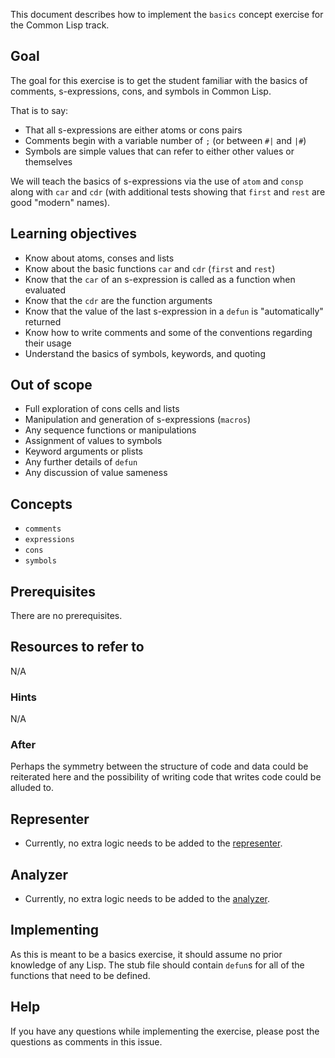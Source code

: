 This document describes how to implement the `basics` concept exercise for the
Common Lisp track.

## Goal

The goal for this exercise is to get the student familiar with the basics of
comments, s-expressions, cons, and symbols in Common Lisp.

That is to say:

- That all s-expressions are either atoms or cons pairs
- Comments begin with a variable number of `;` (or between `#|` and `|#`)
- Symbols are simple values that can refer to either other values or themselves

We will teach the basics of s-expressions via the use of `atom` and `consp`
along with `car` and `cdr` (with additional tests showing that `first` and
`rest` are good "modern" names).

## Learning objectives

- Know about atoms, conses and lists
- Know about the basic functions `car` and `cdr` (`first` and `rest`)
- Know that the `car` of an s-expression is called as a function when evaluated
- Know that the `cdr` are the function arguments
- Know that the value of the last s-expression in a `defun` is "automatically"
  returned
- Know how to write comments and some of the conventions regarding their usage
- Understand the basics of symbols, keywords, and quoting

## Out of scope

- Full exploration of cons cells and lists
- Manipulation and generation of s-expressions (`macros`)
- Any sequence functions or manipulations
- Assignment of values to symbols
- Keyword arguments or plists
- Any further details of `defun`
- Any discussion of value sameness

## Concepts

- `comments`
- `expressions`
- `cons`
- `symbols`

## Prerequisites

There are no prerequisites.

## Resources to refer to

N/A

### Hints

N/A

### After

Perhaps the symmetry between the structure of code and data could be reiterated
here and the possibility of writing code that writes code could be alluded to.

## Representer

- Currently, no extra logic needs to be added to the
  [representer](https://github.com/exercism/common-lisp-representer).

## Analyzer

- Currently, no extra logic needs to be added to the
  [analyzer](https://github.com/exercism/common-lisp-analyzer).

## Implementing

As this is meant to be a basics exercise, it should assume no prior knowledge of
any Lisp. The stub file should contain `defun`s for all of the functions that
need to be defined.

## Help

If you have any questions while implementing the exercise, please post the
questions as comments in this issue.
